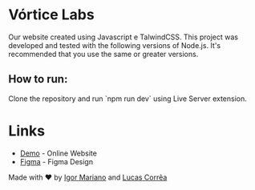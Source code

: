 # Vórtice Labs

Our website created using Javascript e TalwindCSS. This project was developed and tested with the following versions of Node.js. It's recommended that you use the same or greater versions.

<h2> How to run: </h2>
Clone the repository and run `npm run dev` using Live Server extension.

# Links 
* [Demo](https://vorticelabs.com/) - Online Website
* [Figma](https://www.figma.com/design/y4rYWZGYaDszJTLEf6evLd/Home-Page?node-id=0-1&t=QPCpfemRMFBka8If-1) - Figma Design

Made with ❤️ by [Igor Mariano](https://github.com/igMariano) and [Lucas Corrêa](https://github.com/lucascorreadev)
